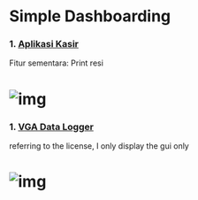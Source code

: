 # Simple Dashboarding

### 1. [Aplikasi Kasir](https://github.com/lintabong/Python-Dashboarding/tree/main/Aplikasi-Kasir)
<p>Fitur sementara: Print resi</p> 

![img]()
=====

### 1. [VGA Data Logger](https://github.com/lintabong/Python-Dashboarding/tree/main/VGAscale)
<p>referring to the license, I only display the gui only</p>

![img](https://github.com/lintabong/Python-Dashboarding/blob/main/VGAscale/vga-datalogger.png)
=====
